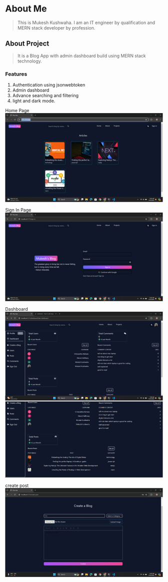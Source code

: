 # About Me

> This is Mukesh Kushwaha. I am an IT engineer by qualification and MERN stack developer by profession.

## About Project

> It is a Blog App with admin dashboard build using MERN stack technology.

### Features

1. Authentication using jsonwebtoken
2. Admin dashboard
3. Advance searching and filtering
4. light and dark mode.

Home Page
![Home Page](./blog-frontend/public/Images/HomePage.png)

Sign In Page
![sign-in](./blog-frontend/public/Images/signInPage.png)

Dashboard
![Dashboard](./blog-frontend/public/Images/dashboard.png)
![dashboard](./blog-frontend/public/Images/dashboard2.png)

create post
![blog-post](./blog-frontend/public/Images/createPost.png)
